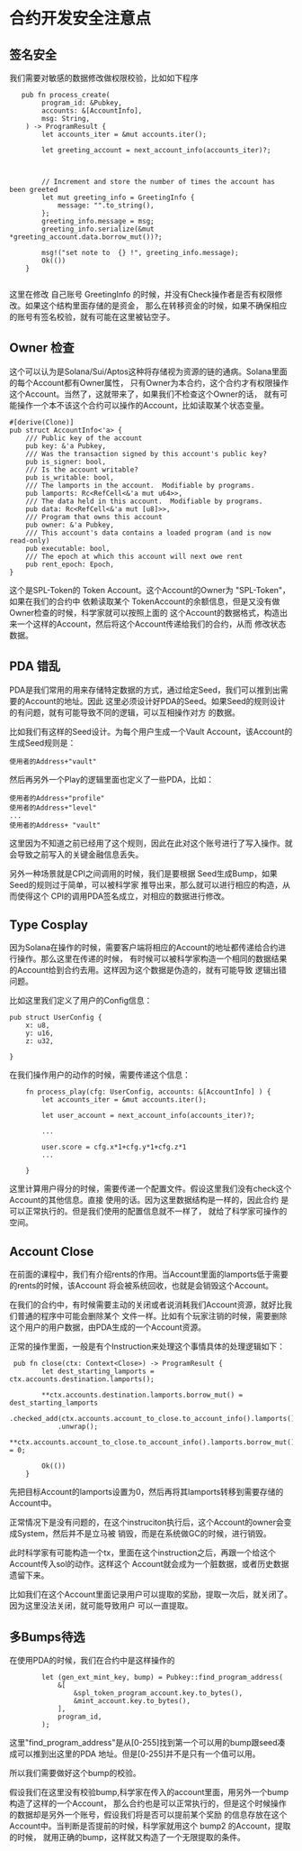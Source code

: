 # 合约开发安全注意点

## 签名安全
我们需要对敏感的数据修改做权限校验，比如如下程序

```
   pub fn process_create(
        program_id: &Pubkey,
        accounts: &[AccountInfo],
        msg: String,
    ) -> ProgramResult {
        let accounts_iter = &mut accounts.iter();

        let greeting_account = next_account_info(accounts_iter)?;



        // Increment and store the number of times the account has been greeted
        let mut greeting_info = GreetingInfo {
            message: "".to_string(),
        };
        greeting_info.message = msg;
        greeting_info.serialize(&mut *greeting_account.data.borrow_mut())?;

        msg!("set note to  {} !", greeting_info.message);
        Ok(())
    }


```

这里在修改 自己账号 GreetingInfo 的时候，并没有Check操作者是否有权限修改。如果这个结构里面存储的是资金，
那么在转移资金的时候，如果不确保相应的账号有签名校验，就有可能在这里被钻空子。

## Owner 检查
这个可以认为是Solana/Sui/Aptos这种将存储视为资源的链的通病。Solana里面的每个Account都有Owner属性，
只有Owner为本合约，这个合约才有权限操作这个Account。当然了，这就带来了，如果我们不检查这个Owner的话，
就有可能操作一个本不该这个合约可以操作的Account，比如读取某个状态变量。

```
#[derive(Clone)]
pub struct AccountInfo<'a> {
    /// Public key of the account
    pub key: &'a Pubkey,
    /// Was the transaction signed by this account's public key?
    pub is_signer: bool,
    /// Is the account writable?
    pub is_writable: bool,
    /// The lamports in the account.  Modifiable by programs.
    pub lamports: Rc<RefCell<&'a mut u64>>,
    /// The data held in this account.  Modifiable by programs.
    pub data: Rc<RefCell<&'a mut [u8]>>,
    /// Program that owns this account
    pub owner: &'a Pubkey,
    /// This account's data contains a loaded program (and is now read-only)
    pub executable: bool,
    /// The epoch at which this account will next owe rent
    pub rent_epoch: Epoch,
}
```

这个是SPL-Token的 Token Account。这个Account的Owner为 "SPL-Token"， 如果在我们的合约中
依赖读取某个 TokenAccount的余额信息，但是又没有做Owner检查的时候，科学家就可以按照上面的
这个Account的数据格式，构造出来一个这样的Account，然后将这个Account传递给我们的合约，从而
修改状态数据。

## PDA 错乱
PDA是我们常用的用来存储特定数据的方式，通过给定Seed，我们可以推到出需要的Account的地址。因此
这里必须设计好PDA的Seed。如果Seed的规则设计的有问题，就有可能导致不同的逻辑，可以互相操作对方
的数据。

比如我们有这样的Seed设计。为每个用户生成一个Vault Account，该Account的生成Seed规则是：

    使用者的Address+"vault"

然后再另外一个Play的逻辑里面也定义了一些PDA，比如：

    使用者的Address+"profile"
    使用者的Address+"level" 
    ...
    使用者的Address+ "vault"

这里因为不知道之前已经用了这个规则，因此在此对这个账号进行了写入操作。就会导致之前写入的关键金融信息丢失。

另外一种场景就是CPI之间调用的时候，我们是要根据 Seed生成Bump，如果Seed的规则过于简单，可以被科学家
推导出来，那么就可以进行相应的构造，从而使得这个 CPI的调用PDA签名成立，对相应的数据进行修改。

## Type Cosplay
因为Solana在操作的时候，需要客户端将相应的Account的地址都传递给合约进行操作。那么这里在传递的时候，
有时候可以被科学家构造一个相同的数据结果的Account给到合约去用。这样因为这个数据是伪造的，就有可能导致
逻辑出错问题。

比如这里我们定义了用户的Config信息：

```
pub struct UserConfig {
    x: u8,
    y: u16,
    z: u32,

}

```

在我们操作用户的动作的时候，需要传递这个信息：

```
    fn process_play(cfg: UserConfig, accounts: &[AccountInfo] ) {
        let accounts_iter = &mut accounts.iter();

        let user_account = next_account_info(accounts_iter)?;

        ...

        user.score = cfg.x*1+cfg.y*1+cfg.z*1
        ...

    }
```

这里计算用户得分的时候，需要传递一个配置文件。假设这里我们没有check这个Account的其他信息。直接
使用的话。因为这里数据结构是一样的，因此合约 是可以正常执行的。但是我们使用的配置信息就不一样了，
就给了科学家可操作的空间。

## Account Close
在前面的课程中，我们有介绍rents的作用。当Account里面的lamports低于需要的rents的时候，该Account
将会被系统回收，也就是会销毁这个Account。

在我们的合约中，有时候需要主动的关闭或者说消耗我们Account资源，就好比我们普通的程序中可能会删除某个
文件一样。比如有个玩家注销的时候，需要删除这个用户的用户数据，由PDA生成的一个Account资源。

正常的操作里面，一般是有个Instruction来处理这个事情具体的处理逻辑如下：

```
 pub fn close(ctx: Context<Close>) -> ProgramResult {
        let dest_starting_lamports = ctx.accounts.destination.lamports();

        **ctx.accounts.destination.lamports.borrow_mut() = dest_starting_lamports
            .checked_add(ctx.accounts.account_to_close.to_account_info().lamports())
            .unwrap();
        **ctx.accounts.account_to_close.to_account_info().lamports.borrow_mut() = 0;

        Ok(())
    }
```

先把目标Account的lamports设置为0，然后再将其lamports转移到需要存储的Account中。

正常情况下是没有问题的，在这个instruciton执行后，这个Account的owner会变成System，然后并不是立马被
销毁，而是在系统做GC的时候，进行销毁。
 
此时科学家有可能构造一个tx，里面在这个instruction之后，再跟一个给这个Account传入sol的动作。这样这个
Account就会成为一个脏数据，或者历史数据遗留下来。

比如我们在这个Account里面记录用户可以提取的奖励，提取一次后，就关闭了。因为这里没法关闭，就可能导致用户
可以一直提取。


## 多Bumps待选

在使用PDA的时候，我们在合约中是这样操作的

```
        let (gen_ext_mint_key, bump) = Pubkey::find_program_address(
            &[
                &spl_token_program_account.key.to_bytes(),
                &mint_account.key.to_bytes(),
            ],
            program_id,
        );
```

这里"find_program_address"是从[0-255]找到第一个可以用的bump跟seed凑成可以推到出这里的PDA
地址。但是[0-255]并不是只有一个值可以用。

所以我们需要做好这个bump的校验。

假设我们在这里没有校验bump,科学家在传入的account里面，用另外一个bump构造了这样的一个Account，
那么合约也是可以正常执行的，但是这个时候操作的数据却是另外一个账号，假设我们将是否可以提前某个奖励
的信息存放在这个Account中。当判断是否提前的时候，科学家就用这个 bump2 的Account，提取的时候，
就用正确的bump，这样就又构造了一个无限提取的条件。